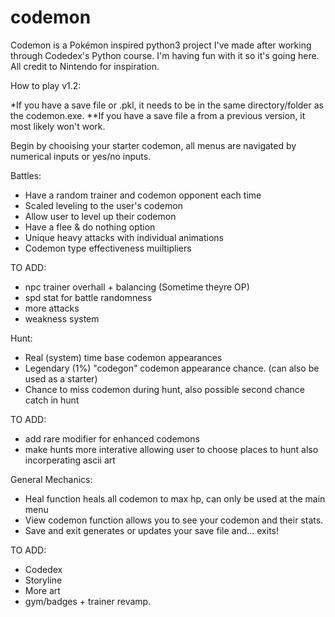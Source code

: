 # codemon
Codemon is a Pokémon inspired python3 project I've made after working through Codedex's Python course. I'm having fun with it so it's going here. All credit to Nintendo for inspiration.

How to play v1.2:

*If you have a save file or .pkl, it needs to be in the same directory/folder as the codemon.exe.
**If you have a save file a from a previous version, it most likely won't work.

Begin by chooising your starter codemon, all menus are navigated by numerical inputs or yes/no inputs. 

Battles:

- Have a random trainer and codemon opponent each time
- Scaled leveling to the user's codemon
- Allow user to level up their codemon
- Have a flee & do nothing option
- Unique heavy attacks with individual animations
- Codemon type effectiveness muiltipliers

TO ADD: 
- npc trainer overhall + balancing (Sometime theyre OP)
- spd stat for battle randomness
- more attacks
- weakness system

Hunt:

- Real (system) time base codemon appearances
- Legendary (1%) "codegon" codemon appearance chance. (can also be used as a starter)
- Chance to miss codemon during hunt, also possible second chance catch in hunt

TO ADD:
- add rare modifier for enhanced codemons
- make hunts more interative allowing user to choose places to hunt also incorperating ascii art

General Mechanics:

- Heal function heals all codemon to max hp, can only be used at the main menu
- View codemon function allows you to see your codemon and their stats.
- Save and exit generates or updates your save file and... exits!

TO ADD: 
- Codedex
- Storyline
- More art
- gym/badges + trainer revamp.
